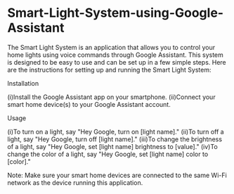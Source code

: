 # Smart-Light-System-using-Google-Assistant

The Smart Light System is an application that allows you to control your home lights using voice commands through Google Assistant. This system is designed to be easy to use and can be set up in a few simple steps. Here are the instructions for setting up and running the Smart Light System:

Installation

(i)Install the Google Assistant app on your smartphone.
(ii)Connect your smart home device(s) to your Google Assistant account.

Usage

(i)To turn on a light, say "Hey Google, turn on [light name]."
(ii)To turn off a light, say "Hey Google, turn off [light name]."
(iii)To change the brightness of a light, say "Hey Google, set [light name] brightness to [value]."
(iv)To change the color of a light, say "Hey Google, set [light name] color to [color]."


Note: Make sure your smart home devices are connected to the same Wi-Fi network as the device running this application.
